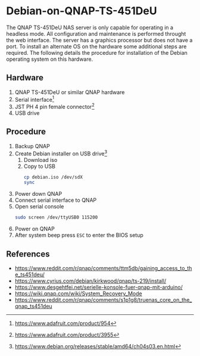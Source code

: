 # Debian-on-QNAP-TS-451DeU
The QNAP TS-451DeU NAS server is only capable for operating in a headless mode.  All configuration and maintenance is performed throught the web interface.  The server has a graphics processor but does not have a port.  To install an alternate OS on the hardware some additional steps are required.  The following details the procedure for installation of the Debian operating system on this hardware.

## Hardware
1. QNAP TS-451DeU or similar QNAP hardware
2. Serial interface[^1]
3. JST PH 4 pin female connector[^2]
4. USB drive
   
## Procedure
1. Backup QNAP
2. Create Debian installer on USB drive[^3]
   1. Download iso
   2. Copy to USB
      ```bash
      cp debian.iso /dev/sdX
      sync
      ```
4. Power down QNAP
5. Connect serial interface to QNAP
6. Open serial console
   ```bash
   sudo screen /dev/ttyUSB0 115200
   ```
8. Power on QNAP
9. After system beep press `ESC` to enter the BIOS setup

## References
- https://www.reddit.com/r/qnap/comments/ttm5db/gaining_access_to_the_ts451deu/
- https://www.cyrius.com/debian/kirkwood/qnap/ts-219/install/
- https://www.desgehtfei.net/serielle-konsole-fuer-qnap-mit-arduino/
- https://wiki.qnap.com/wiki/System_Recovery_Mode
- https://www.reddit.com/r/qnap/comments/s1p1g8/truenas_core_on_the_qnap_ts451deu

[^1]: https://www.adafruit.com/product/954
[^2]: https://www.adafruit.com/product/3955 
[^3]: https://www.debian.org/releases/stable/amd64/ch04s03.en.html

